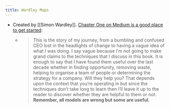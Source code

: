 ```yaml
---
title: Wardley Maps
---
```


- Created by [[Simon Wardley]]. [Chapter One on Medium is a good place to get started](https://medium.com/wardleymaps/on-being-lost-2ef5f05eb1ec):
	- > This is the story of my journey, from a bumbling and confused CEO lost in the headlights of change to having a vague idea of what I was doing. I say vague because I’m not going to make grand claims to the techniques that I discuss in this book. It is enough to say that I have found them useful over the last decade whether in finding opportunity, removing waste, helping to organise a team of people or determining the strategy for a company. Will they help you? That depends upon the context that you’re operating in but since the techniques don’t take long to learn then I’ll leave it up to the reader to discover whether they are helpful to them or not. **Remember, all models are wrong but some are useful.**